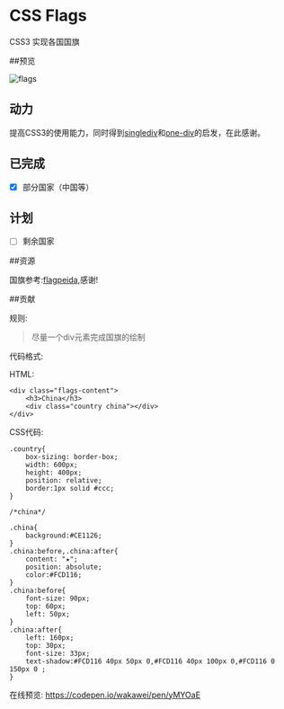 # CSS Flags

CSS3 实现各国国旗

##预览

![flags](https://cloud.githubusercontent.com/assets/22977253/23391962/98b456b8-fdb3-11e6-962a-e3c861ba6b53.png)


## 动力

提高CSS3的使用能力，同时得到[singlediv](http://a.singlediv.com/)和[one-div](http://one-div.com/)的启发，在此感谢。


## 已完成

- [x] 部分国家（中国等）


## 计划

- [ ] 剩余国家

##资源

国旗参考:[flagpeida](http://flagpedia.net/),感谢!

##贡献

规则:

>尽量一个div元素完成国旗的绘制

代码格式:

HTML:

    <div class="flags-content">
        <h3>China</h3>
        <div class="country china"></div>
    </div>
    
CSS代码:

    .country{
        box-sizing: border-box;
        width: 600px;
        height: 400px;
        position: relative;
        border:1px solid #ccc;
    }
    
    /*china*/
    
    .china{
        background:#CE1126;
    }
    .china:before,.china:after{
        content: "★";
        position: absolute;
        color:#FCD116;
    }
    .china:before{
        font-size: 90px;
        top: 60px;
        left: 50px;
    }
    .china:after{
        left: 160px;
        top: 30px;
        font-size: 33px;
        text-shadow:#FCD116 40px 50px 0,#FCD116 40px 100px 0,#FCD116 0 150px 0 ;
    }

在线预览: https://codepen.io/wakawei/pen/yMYOaE
